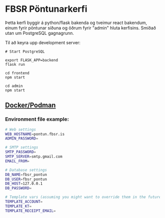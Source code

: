 # FBSR Pöntunarkerfi

Þetta kerfi byggir á python/flask bakenda og tveimur react bakendum, einum fyrir pöntunar síðuna og öðrum fyrir "admin" hluta kerfisins.
Smíðað utan um PostgreSQL gagnagrunn.

Til að keyra upp development server:

    # Start PostgreSQL

    export FLASK_APP=backend
    flask run
    
    cd frontend
    npm start
    
    cd admin
    npm start

## [Docker/Podman](README.docker.md)

### Environment file example:

```sh
# Web settings
WEB_HOSTNAME=pontun.fbsr.is
ADMIN_PASSWORD=

# SMTP settings
SMTP_PASSWORD=
SMTP_SERVER=smtp.gmail.com
EMAIL_FROM=

# Database settings
DB_NAME=fbsr_pontun
DB_USER=fbsr_pontun
DB_HOST=127.0.0.1
DB_PASSWORD=

# Template vars (assuming you might want to override them in the future)
TEMPLATE_ACCOUNT=
TEMPLATE_KT=
TEMPLATE_RECEIPT_EMAIL=
```
